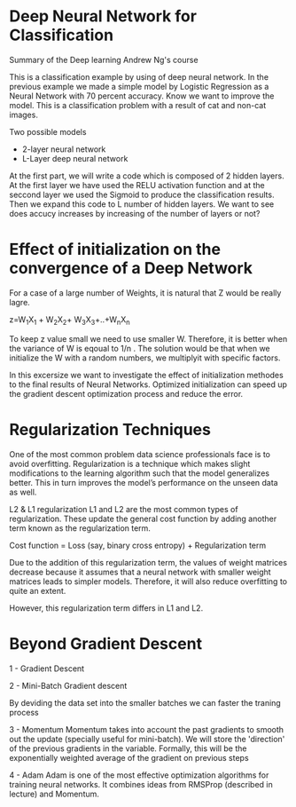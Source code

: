 # Deep Neural Network for Classification
Summary of the Deep learning Andrew Ng's course

This is a classification example by using of deep neural network. In the previous example we made a simple model by Logistic Regression as a Neural Network with 70 percent accuracy. Know we want to improve the model. This is a classification problem with a result of cat and non-cat images.

Two possible models

- 2-layer neural network
- L-Layer deep neural network

At the first part, we will write a code which is composed of 2 hidden layers. At the first layer we have used the RELU activation function and at the seccond layer we used the Sigmoid to produce the classification results. Then we expand this code to L number of hidden layers. We want to see does accucy increases by increasing of the number of layers or not?



# Effect of initialization on the convergence of a Deep Network
For a case of a large number of Weights, it is natural that Z would be really lagre.

z=W<sub>1</sub>X<sub>1</sub> + W<sub>2</sub>X<sub>2</sub>+ W<sub>3</sub>X<sub>3</sub>+..+W<sub>n</sub>X<sub>n</sub>


To  keep z value small we need to use smaller W. Therefore, it is better when the variance of W is eqoual to 1/n .
The solution would be that when we initialize the W with a random numbers, we multiplyit with specific factors.

In this excersize we want to investigate the effect of initialization methodes to the final results of Neural Networks.  Optimized initialization can speed up the gradient descent optimization process and reduce the error. 


# Regularization Techniques
One of the most common problem data science professionals face is to avoid overfitting. Regularization is a technique which makes slight modifications to the learning algorithm such that the model generalizes better. This in turn improves the model’s performance on the unseen data as well.

L2 & L1 regularization
L1 and L2 are the most common types of regularization. These update the general cost function by adding another term known as the regularization term.

Cost function = Loss (say, binary cross entropy) + Regularization term

Due to the addition of this regularization term, the values of weight matrices decrease because it assumes that a neural network with smaller weight matrices leads to simpler models. Therefore, it will also reduce overfitting to quite an extent.

However, this regularization term differs in L1 and L2.


# Beyond Gradient Descent
1 - Gradient Descent

2 - Mini-Batch Gradient descent

By deviding the data set into the smaller batches we can faster the traning process

3 - Momentum
Momentum takes into account the past gradients to smooth out the update (specially useful for mini-batch). We will store the 'direction' of the previous gradients in the variable. Formally, this will be the exponentially weighted average of the gradient on previous steps

4 - Adam
Adam is one of the most effective optimization algorithms for training neural networks. It combines ideas from RMSProp (described in lecture) and Momentum. 


